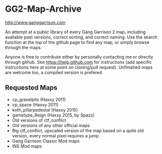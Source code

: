 # GG2-Map-Archive
http://www.ganggarrison.com

An attempt at a public library of every Gang Garrison 2 map, including avaliable past versions, correct sorting, and correct naming.
Use the search function at the top of the github page to find any map, or simply browse through the maps.

Anyone is free to contribute either by personally contacting me or directly through github. See https://help.github.com for instructions (add specific instructions here at some point on cloning/pull request).
Unfinished maps are welcome too, a compiled version is prefered.

## Requested Maps
* cp_gravelpits (Haxxy 2011)
* cp_space (Haxxy 2011)
* koth_pillarpedestal (Haxxy 2015)
* gametype_Reign (Haxxy 2015, by Spazz)
* Old versions of ctf_conflict
* Old versions of any other official maps
* Big ctf_conflict, upscaled version of the map based on a quite old version, every normal pixel requires a jump
* Gang Garrison Classic Mod maps
* INS Mod maps